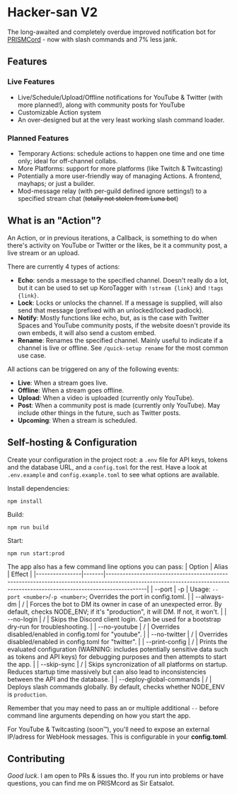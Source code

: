 # Hacker-san V2
The long-awaited and completely overdue improved notification bot for [PRISMCord](https://discord.gg/prismworld) - now with slash commands and 7% less jank.

## Features

### Live Features
- Live/Schedule/Upload/Offline notifications for YouTube & Twitter (with more planned!), along with community posts for YouTube
- Customizable Action system 
- An over-designed but at the very least working slash command loader.

### Planned Features
- Temporary Actions: schedule actions to happen one time and one time only; ideal for off-channel collabs.
- More Platforms: support for more platforms (like Twitch & Twitcasting)
- Potentially a more user-friendly way of managing Actions. A frontend, mayhaps; or just a builder.
- Mod-message relay (with per-guild defined ignore settings!) to a specified stream chat (~~totally not stolen from Luna bot~~)


## What is an "Action"?
An Action, or in previous iterations, a Callback, is something to do when there's activity on YouTube or Twitter or the likes, be it a community post, a live stream or an upload.

There are currently 4 types of actions:
- **Echo**: sends a message to the specified channel. Doesn't really do a lot, but it can be used to set up KoroTagger with `!stream {link}` and `!tags {link}`.
- **Lock**: Locks or unlocks the channel. If a message is supplied, will also send that message (prefixed with an unlocked/locked padlock).
- **Notify**: Mostly functions like echo, but, as is the case with Twitter Spaces and YouTube community posts, if the website doesn't provide its own embeds, it will also send a custom embed.
- **Rename**: Renames the specified channel. Mainly useful to indicate if a channel is live or offline. See `/quick-setup rename` for the most common use case. 

All actions can be triggered on any of the following events:
- **Live**: When a stream goes live.
- **Offline**: When a stream goes offline.
- **Upload**: When a video is uploaded (currently only YouTube).
- **Post**: When a community post is made (currently only YouTube). May include other things in the future, such as Twitter posts.
- **Upcoming**: When a stream is scheduled.

## Self-hosting & Configuration
Create your configuration in the project root: a `.env` file for API keys, tokens and the database URL, and a `config.toml` for the rest. 
Have a look at `.env.example` and `config.example.toml` to see what options are available.

Install dependencies:
```
npm install
```

Build:
```
npm run build
```

Start: 
```
npm run start:prod
```

The app also has a few command line options you can pass: 
| Option         | Alias | Effect                                                                                                                                                                   |
|----------------|-------|--------------------------------------------------------------------------------------------------------------------------------------------------------------------------|
| --port         | -p    | Usage: `--port <number>`/`-p <number>`; Overrides the port in config.toml.                                                                                                             |
| --always-dm    | /     | Forces the bot to DM its owner in case of an unexpected error. By default, checks NODE_ENV; if it's "production", it will DM. If not, it won't.                          |
| --no-login     | /     | Skips the Discord client login. Can be used for a bootstrap dry-run for troubleshooting.                                                                                 |
| --no-youtube   | /     | Overrides disabled/enabled in config.toml for "youtube".                                                                                                                 |
| --no-twitter   | /     | Overrides disabled/enabled in config.toml for "twitter".                                                                                                                 |
| --print-config | /     | Prints the evaluated configuration (WARNING: includes potentially sensitive data such as tokens and API keys) for debugging purposes and then attempts to start the app. |
| --skip-sync    | /     | Skips syncronization of all platforms on startup. Reduces startup time massively but can also lead to inconsistencies between the API and the database.                  |
| --deploy-global-commands | /      | Deploys slash commands globally. By default, checks whether NODE_ENV is `production`.

Remember that you may need to pass an or multiple additional `--` before command line arguments depending on how you start the app.

For YouTube & Twitcasting (soon:tm:), you'll need to expose an external IP/adress for WebHook messages. This is configurable in your **config.toml**.

## Contributing
*Good luck*. I am open to PRs & issues tho. If you run into problems or have questions, you can find me on PRISMcord as Sir Eatsalot.